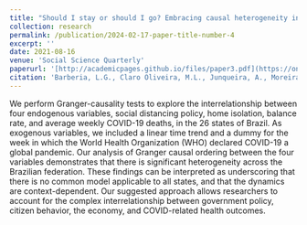 ```yaml
---
title: "Should I stay or should I go? Embracing causal heterogeneity in the study of pandemic policy and citizen behavior"
collection: research
permalink: /publication/2024-02-17-paper-title-number-4
excerpt: ''
date: 2021-08-16
venue: 'Social Science Quarterly'
paperurl: '[http://academicpages.github.io/files/paper3.pdf](https://onlinelibrary.wiley.com/doi/full/10.1111/ssqu.13037)'
citation: 'Barberia, L.G., Claro Oliveira, M.L., Junqueira, A., Moreira, N.D.P. and Whitten, G.D., 2021. Should I stay or should I go? Embracing causal heterogeneity in the study of pandemic policy and citizen behavior. Social Science Quarterly, 102(5), pp.2055-2069.'
---
```



We perform Granger-causality tests to explore the interrelationship between four endogenous variables, social distancing policy, home isolation, balance rate, and average weekly COVID-19 deaths, in the 26 states of Brazil. As exogenous variables, we included a linear time trend and a dummy for the week in which the World Health Organization (WHO) declared COVID-19 a global pandemic. Our analysis of Granger causal ordering between the four variables demonstrates that there is significant heterogeneity across the Brazilian federation. These findings can be interpreted as underscoring that there is no common model applicable to all states, and that the dynamics are context-dependent. Our suggested approach allows researchers to account for the complex interrelationship between government policy, citizen behavior, the economy, and COVID-related health outcomes.
